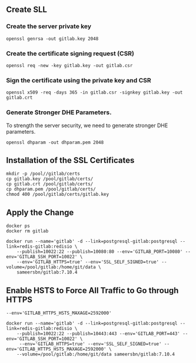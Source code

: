 ## Create SLL

### Create the server private key

	openssl genrsa -out gitlab.key 2048	

### Create the certificate signing request (CSR)

	openssl req -new -key gitlab.key -out gitlab.csr

### Sign the certificate using the private key and CSR

	openssl x509 -req -days 365 -in gitlab.csr -signkey gitlab.key -out gitlab.crt	

### Generate Stronger DHE Parameters.
To strength the server security, we need to generate stronger DHE parameters.

	openssl dhparam -out dhparam.pem 2048	

## Installation of the SSL Certificates

	mkdir -p /pool//gitlab/certs
	cp gitlab.key /pool/gitlab/certs/
	cp gitlab.crt /pool/gitlab/certs/
	cp dhparam.pem /pool/gitlab/certs/
	chmod 400 /pool/gitlab/certs/gitlab.key	

## Apply the Change

	docker ps	
	docker rm gitlab

	docker run --name='gitlab' -d --link=postgresql-gitlab:postgresql --link=redis-gitlab:redisio \
		--publish=10022:22 --publish=10080:80 --env='GITLAB_PORT=10080' --env='GITLAB_SSH_PORT=10022' \
		--env='GITLAB_HTTPS=true' --env='SSL_SELF_SIGNED=true' --volume=/pool/gitlab:/home/git/data \
		sameersbn/gitlab:7.10.4


## Enable HSTS to Force All Traffic to Go through HTTPS

	--env='GITLAB_HTTPS_HSTS_MAXAGE=2592000'

	docker run --name='gitlab' -d --link=postgresql-gitlab:postgresql --link=redis-gitlab:redisio \
		--publish=10022:22 --publish=10443:443 --env='GITLAB_PORT=443' --env='GITLAB_SSH_PORT=10022' \
		 --env='GITLAB_HTTPS=true' --env='SSL_SELF_SIGNED=true' --env='GITLAB_HTTPS_HSTS_MAXAGE=2592000' \
		--volume=/pool/gitlab:/home/git/data sameersbn/gitlab:7.10.4 
